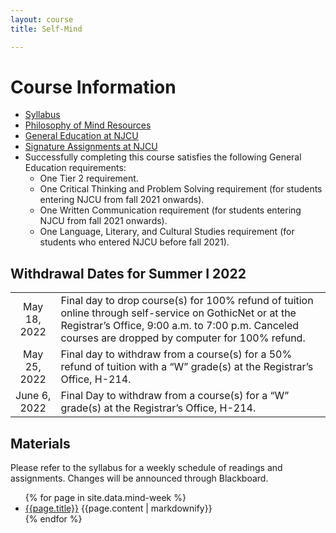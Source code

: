 ```yaml
---
layout: course
title: Self-Mind

---
```




# Course Information

+ [Syllabus](Syllabus.pdf)
+ [Philosophy of Mind Resources](/self/resources)
+ [General Education at NJCU](http://www.njcu.edu/department/general-education)
+ [Signature Assignments at NJCU](http://www.njcu.edu/academics/general-education/signature-assignment-information-students)
+ Successfully completing this course satisfies the following General Education requirements: 
	+ One Tier 2 requirement. 
	+ One Critical Thinking and Problem Solving requirement (for students entering NJCU from fall 2021 onwards).
	+ One Written Communication requirement (for students entering NJCU from fall 2021 onwards).
	+ One Language, Literary, and Cultural Studies requirement (for students who entered NJCU before fall 2021). 


## Withdrawal Dates for Summer I 2022  

|         	 |     | 
| :-------------: | ------------- | 
| May 18, 2022| Final day to drop course(s) for 100% refund of tuition online through self-service on GothicNet or at the Registrar’s Office, 9:00 a.m. to 7:00 p.m. Canceled courses are dropped by computer for 100% refund. |
| May 25, 2022| Final day to withdraw from a course(s) for a 50% refund of tuition with a “W” grade(s) at the Registrar’s Office, H-214. |
| June 6, 2022 | Final Day to withdraw from a course(s) for a “W” grade(s) at the Registrar’s Office, H-214.|

## Materials

Please refer to the syllabus for a weekly schedule of readings and assignments. Changes will be announced through Blackboard. 

<ul>
  {% for page in site.data.mind-week %}
    <li>
     <a href="{{site.baseurl}}/self/{{page.folder}}/">{{page.title}}</a>
      {{page.content | markdownify}}
    </li>
  {% endfor %}
</ul>
